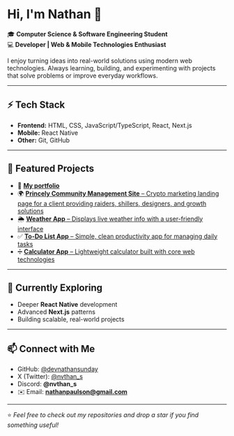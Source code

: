# Hi, I'm Nathan 👋  

🎓 **Computer Science & Software Engineering Student**  
💻 **Developer | Web & Mobile Technologies Enthusiast**  

I enjoy turning ideas into real-world solutions using modern web technologies. Always learning, building, and experimenting with projects that solve problems or improve everyday workflows.  

---

## ⚡ Tech Stack  
- **Frontend:** HTML, CSS, JavaScript/TypeScript, React, Next.js  
- **Mobile:** React Native
- **Other:** Git, GitHub  

---

## 🚀 Featured Projects  
- 💼 [**My portfolio**]([https://princelycm.com/](https://portfolio-tan-six-78.vercel.app/))
- 🌍 [**Princely Community Management Site** – Crypto marketing landing page for a client providing raiders, shillers, designers, and growth solutions](https://princelycm.com/)
- 🌦️ [**Weather App** – Displays live weather info with a user-friendly interface](https://ns-weather-app.vercel.app/)
- ✅ [**To-Do List App** – Simple, clean productivity app for managing daily tasks](https://calculator-app-peach-five.vercel.app/)
- ➗ [**Calculator App** – Lightweight calculator built with core web technologies](https://ns-to-do-app.vercel.app/)

---

## 🌱 Currently Exploring  
- Deeper **React Native** development  
- Advanced **Next.js** patterns  
- Building scalable, real-world projects  

---

## 📫 Connect with Me  
- GitHub: [@devnathansunday](https://github.com/devnathansunday)  
- X (Twitter): [@nvthan_s](https://x.com/nvthan_s)  
- Discord: **@nvthan_s**  
- ✉️ Email: **nathanpaulson@gmail.com**  

---

⭐️ _Feel free to check out my repositories and drop a star if you find something useful!_
